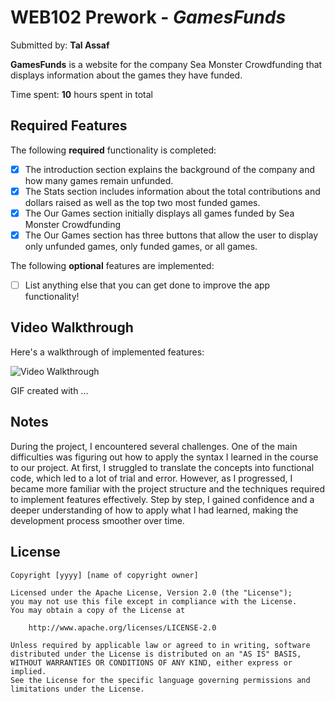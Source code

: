 # WEB102 Prework - *GamesFunds*

Submitted by: **Tal Assaf**

**GamesFunds** is a website for the company Sea Monster Crowdfunding that displays information about the games they have funded.

Time spent: **10** hours spent in total

## Required Features

The following **required** functionality is completed:

* [x] The introduction section explains the background of the company and how many games remain unfunded.
* [x] The Stats section includes information about the total contributions and dollars raised as well as the top two most funded games.
* [x] The Our Games section initially displays all games funded by Sea Monster Crowdfunding
* [x] The Our Games section has three buttons that allow the user to display only unfunded games, only funded games, or all games.

The following **optional** features are implemented:

* [ ] List anything else that you can get done to improve the app functionality!

## Video Walkthrough

Here's a walkthrough of implemented features:

<img src='https://youtu.be/ML2EihrmN0k' title='Video Walkthrough' width='' alt='Video Walkthrough' />

[<!-- Replace this with whatever GIF tool you used! -->
](https://youtu.be/eTDnbr4hf2g)
GIF created with ...  
<!-- Recommended tools:
[Kap](https://getkap.co/) for macOS
[ScreenToGif](https://www.screentogif.com/) for Windows
[peek](https://github.com/phw/peek) for Linux. -->

## Notes

During the project, I encountered several challenges. One of the main difficulties was figuring out how to apply the syntax I learned in the course to our project. At first, I struggled to translate the concepts into functional code, which led to a lot of trial and error. However, as I progressed, I became more familiar with the project structure and the techniques required to implement features effectively. Step by step, I gained confidence and a deeper understanding of how to apply what I had learned, making the development process smoother over time.

## License

    Copyright [yyyy] [name of copyright owner]

    Licensed under the Apache License, Version 2.0 (the "License");
    you may not use this file except in compliance with the License.
    You may obtain a copy of the License at

        http://www.apache.org/licenses/LICENSE-2.0

    Unless required by applicable law or agreed to in writing, software
    distributed under the License is distributed on an "AS IS" BASIS,
    WITHOUT WARRANTIES OR CONDITIONS OF ANY KIND, either express or implied.
    See the License for the specific language governing permissions and
    limitations under the License.
